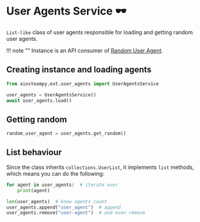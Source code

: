 # User Agents Service 🕶️

`List-like` class of user agents responsible for loading and getting random user agents.

!!! note ""
    Instance is an API consumer of [Random User Agent](https://github.com/somespecialone/random-user-agent).

## Creating instance and loading agents

```python
from aiosteampy.ext.user_agents import UserAgentsService

user_agents = UserAgentsService()
await user_agents.load()
```

## Getting random

```python
random_user_agent = user_agents.get_random()
```

## List behaviour

Since the class inherits `collections.UserList`, it implements `list` methods,
which means you can do the following:

```python
for agent in user_agents:  # iterate over
    print(agent)

len(user_agents)  # know agents count
user_agents.append("user_agent")  # append
user_agents.remove("user-agent")  # and even remove
```
